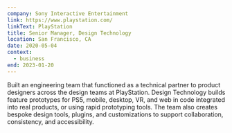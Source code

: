 ```yaml
---
company: Sony Interactive Entertainment
link: https://www.playstation.com/
linkText: PlayStation
title: Senior Manager, Design Technology
location: San Francisco, CA
date: 2020-05-04
context:
  - business
end: 2023-01-20
---
```


Built an engineering team that functioned as a technical partner to product designers across the design teams at PlayStation. Design Technology builds feature prototypes for PS5, mobile, desktop, VR, and web in code integrated into real products, or using rapid prototyping tools. The team also creates bespoke design tools, plugins, and customizations to support collaboration, consistency, and accessibility.
